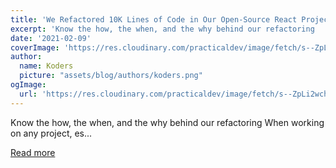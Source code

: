 ```yaml
---
title: 'We Refactored 10K Lines of Code in Our Open-Source React Project'
excerpt: 'Know the how, the when, and the why behind our refactoring   When working on any project, es...'
date: '2021-02-09'
coverImage: 'https://res.cloudinary.com/practicaldev/image/fetch/s--ZpLi2wch--/c_imagga_scale,f_auto,fl_progressive,h_420,q_auto,w_1000/https://dev-to-uploads.s3.amazonaws.com/i/qcn5w5iornl7ythcpehf.png'
author:
  name: Koders
  picture: "assets/blog/authors/koders.png"
ogImage:
  url: 'https://res.cloudinary.com/practicaldev/image/fetch/s--ZpLi2wch--/c_imagga_scale,f_auto,fl_progressive,h_420,q_auto,w_1000/https://dev-to-uploads.s3.amazonaws.com/i/qcn5w5iornl7ythcpehf.png'
---
```


Know the how, the when, and the why behind our refactoring   When working on any project, es...

[Read more](https://dev.to/notsidney/we-refactored-10k-lines-of-code-in-our-open-source-react-project-1a9a)
